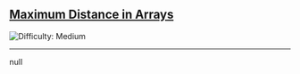 <h2><a href="https://leetcode.com/problems/maximum-distance-in-arrays">Maximum Distance in Arrays</a></h2> <img src='https://img.shields.io/badge/Difficulty-Medium-orange' alt='Difficulty: Medium' /><hr>null